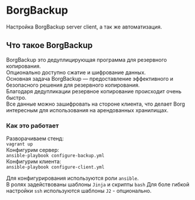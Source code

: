 # BorgBackup
Настройка BorgBackup server client, а так же автоматизация.
## Что такое BorgBackup
BorgBackup это дедуплицирующая программа для резервного копирования. \
Опционально доступно сжатие и шифрование данных. \
Основная задача BorgBackup — предоставление эффективного и безопасного решения для резервного копирования. \
Благодаря дедупликации резервное копирование происходит очень быстро. \
Все данные можно зашифровать на стороне клиента, что делает Borg интересным для использования на арендованных хранилищах.

### Как это работает
Разворачиваем стенд: \
`vagrant up` \
Конфигурим сервер: \
`ansible-playbook configure-backup.yml` \
Конфигурим клиента: \
`ansible-playbook configure-client.yml`

Для конфигурирования используются роли `ansible`. \
В ролях задействованы шаблоны `Jinja` и скрипты `bash`
Для боле гибкой настройки `ssh` используются шаблоны `J2` - опционально.

